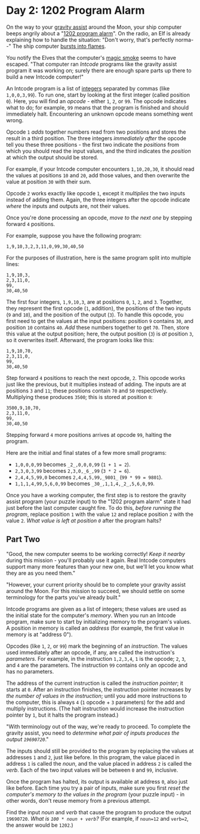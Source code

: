 # Day 2: 1202 Program Alarm

On the way to your [gravity assist] around the Moon, your ship computer beeps
angrily about a "[1202 program alarm]". On the radio, an Elf is already
explaining how to handle the situation: "Don't worry, that's perfectly norma--"
The ship computer [bursts into flames].

You notify the Elves that the computer's [magic smoke] seems to have escaped.
"That computer ran _Intcode_ programs like the gravity assist program it was
working on; surely there are enough spare parts up there to build a new Intcode
computer!"

An Intcode program is a list of [integers] separated by commas (like
`1,0,0,3,99`). To run one, start by looking at the first integer (called
position `0`). Here, you will find an _opcode_ - either `1`, `2`, or `99`. The
opcode indicates what to do; for example, `99` means that the program is
finished and should immediately halt. Encountering an unknown opcode means
something went wrong.

Opcode `1` _adds_ together numbers read from two positions and stores the result
in a third position. The three integers _immediately after_ the opcode tell you
these three positions - the first two indicate the _positions_ from which you
should read the input values, and the third indicates the _position_ at which
the output should be stored.

For example, if your Intcode computer encounters `1,10,20,30`, it should read
the values at positions `10` and `20`, add those values, and then overwrite the
value at position `30` with their sum.

Opcode `2` works exactly like opcode `1`, except it _multiplies_ the two inputs
instead of adding them. Again, the three integers after the opcode indicate
_where_ the inputs and outputs are, not their values.

Once you're done processing an opcode, _move to the next one_ by stepping
forward `4` positions.

For example, suppose you have the following program:

```
1,9,10,3,2,3,11,0,99,30,40,50
```

For the purposes of illustration, here is the same program split into multiple
lines:

```
1,9,10,3,
2,3,11,0,
99,
30,40,50
```

The first four integers, `1,9,10,3`, are at positions `0`, `1`, `2`, and `3`.
Together, they represent the first opcode (`1`, addition), the positions of the
two inputs (`9` and `10`), and the position of the output (`3`). To handle this
opcode, you first need to get the values at the input positions: position `9`
contains `30`, and position `10` contains `40`. _Add_ these numbers together to
get `70`. Then, store this value at the output position; here, the output
position (`3`) is _at_ position `3`, so it overwrites itself. Afterward, the
program looks like this:

```
1,9,10,70,
2,3,11,0,
99,
30,40,50
```

Step forward `4` positions to reach the next opcode, `2`. This opcode works just
like the previous, but it multiplies instead of adding. The inputs are at
positions `3` and `11`; these positions contain `70` and `50` respectively.
Multiplying these produces `3500`; this is stored at position `0`:

```
3500,9,10,70,
2,3,11,0,
99,
30,40,50
```

Stepping forward `4` more positions arrives at opcode `99`, halting the program.

Here are the initial and final states of a few more small programs:

- `1,0,0,0,99` becomes `_2_,0,0,0,99` (`1 + 1 = 2`).
- `2,3,0,3,99` becomes `2,3,0,_6_,99` (`3 * 2 = 6`).
- `2,4,4,5,99,0` becomes `2,4,4,5,99,_9801_` (`99 * 99 = 9801`).
- `1,1,1,4,99,5,6,0,99` becomes `_30_,1,1,4,_2_,5,6,0,99`.

Once you have a working computer, the first step is to restore the gravity
assist program (your puzzle input) to the "1202 program alarm" state it had just
before the last computer caught fire. To do this, _before running the program_,
replace position `1` with the value `12` and replace position `2` with the value
`2`. _What value is left at position `0`_ after the program halts?

## Part Two

"Good, the new computer seems to be working correctly! _Keep it nearby_ during
this mission - you'll probably use it again. Real Intcode computers support many
more features than your new one, but we'll let you know what they are as you
need them."

"However, your current priority should be to complete your gravity assist around
the Moon. For this mission to succeed, we should settle on some terminology for
the parts you've already built."

Intcode programs are given as a list of integers; these values are used as the
initial state for the computer's _memory_. When you run an Intcode program, make
sure to start by initializing memory to the program's values. A position in
memory is called an _address_ (for example, the first value in memory is at
"address 0").

Opcodes (like `1`, `2`, or `99`) mark the beginning of an _instruction_. The
values used immediately after an opcode, if any, are called the instruction's
_parameters_. For example, in the instruction `1,2,3,4`, `1` is the opcode; `2`,
`3`, and `4` are the parameters. The instruction `99` contains only an opcode
and has no parameters.

The address of the current instruction is called the _instruction pointer_; it
starts at `0`. After an instruction finishes, the instruction pointer increases
by _the number of values in the instruction_; until you add more instructions to
the computer, this is always `4` (`1` opcode + `3` parameters) for the add and
multiply instructions. (The halt instruction would increase the instruction
pointer by `1`, but it halts the program instead.)

"With terminology out of the way, we're ready to proceed. To complete the
gravity assist, you need to _determine what pair of inputs produces the output
`19690720`_."

The inputs should still be provided to the program by replacing the values at
addresses `1` and `2`, just like before. In this program, the value placed in
address `1` is called the _noun_, and the value placed in address `2` is called
the _verb_. Each of the two input values will be between `0` and `99`,
inclusive.

Once the program has halted, its output is available at address `0`, also just
like before. Each time you try a pair of inputs, make sure you first _reset the
computer's memory to the values in the program_ (your puzzle input) - in other
words, don't reuse memory from a previous attempt.

Find the input _noun_ and _verb_ that cause the program to produce the output
`19690720`. _What is `100 * noun + verb`?_ (For example, if `noun=12` and
`verb=2`, the answer would be `1202`.)

[gravity assist]: https://en.wikipedia.org/wiki/Gravity_assist
[1202 program alarm]: https://www.hq.nasa.gov/alsj/a11/a11.landing.html#1023832
[bursts into flames]: https://en.wikipedia.org/wiki/Halt_and_Catch_Fire
[magic smoke]: https://en.wikipedia.org/wiki/Magic_smoke
[integers]: https://en.wikipedia.org/wiki/Integer

